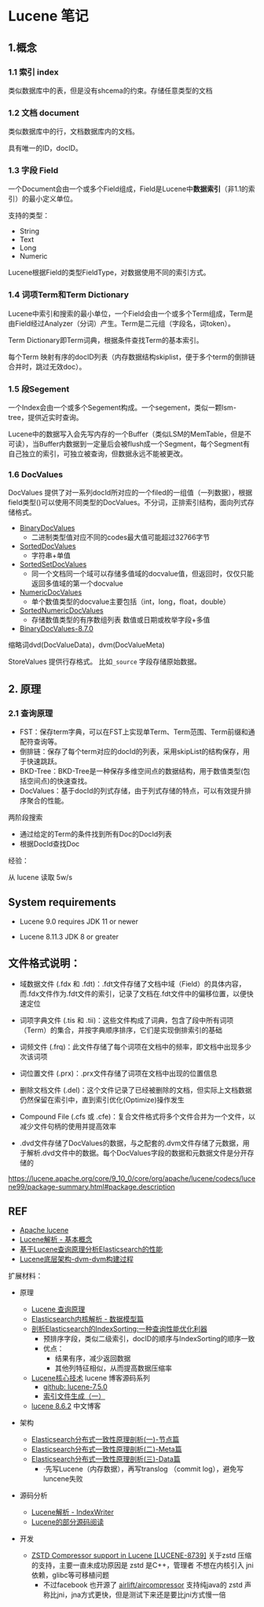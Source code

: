 # Lucene 笔记

## 1.概念

### 1.1 索引 index

类似数据库中的表，但是没有shcema的约束。存储任意类型的文档

### 1.2 文档 document

类似数据库中的行，文档数据库内的文档。

具有唯一的ID，docID。

### 1.3 字段 Field

一个Document会由一个或多个Field组成，Field是Lucene中**数据索引**（非1.1的索引）的最小定义单位。

支持的类型：

- String
- Text
- Long
- Numeric

Lucene根据Field的类型FieldType，对数据使用不同的索引方式。

### 1.4 词项Term和Term Dictionary

Lucene中索引和搜索的最小单位，一个Field会由一个或多个Term组成，Term是由Field经过Analyzer（分词）产生。Term是二元组（字段名，词token）。

Term Dictionary即Term词典，根据条件查找Term的基本索引。

每个Term 映射有序的docID列表（内存数据结构skiplist，便于多个term的倒排链合并时，跳过无效doc）。

### 1.5 段Segement

一个Index会由一个或多个Segement构成。一个segement，类似一颗lsm-tree，提供近实时查询。

Lucene中的数据写入会先写内存的一个Buffer（类似LSM的MemTable，但是不可读），当Buffer内数据到一定量后会被flush成一个Segment，每个Segment有自己独立的索引，可独立被查询，但数据永远不能被更改。

### 1.6 DocValues

DocValues 提供了对一系列docId所对应的一个filed的一组值（一列数据），根据field类型()可以使用不同类型的DocValues。不分词，正排索引结构，面向列式存储格式。

- [BinaryDocValues](https://www.amazingkoala.com.cn/Lucene/DocValues/2019/0412/49.html) 
  - 二进制类型值对应不同的codes最大值可能超过32766字节
- [SortedDocValues](https://www.amazingkoala.com.cn/Lucene/DocValues/2019/0219/34.html)
  - 字符串+单值
- [SortedSetDocValues](https://www.amazingkoala.com.cn/Lucene/DocValues/2019/0412/48.html)
  - 同一个文档同一个域可以存储多值域的docvalue值，但返回时，仅仅只能返回多值域的第一个docvalue
- [NumericDocValues](https://www.amazingkoala.com.cn/Lucene/DocValues/2019/0409/46.html)
  - 单个数值类型的docvalue主要包括（int，long，float，double）
- [SortedNumericDocValues](https://www.amazingkoala.com.cn/Lucene/DocValues/2019/0410/47.html)
  - 存储数值类型的有序数组列表   数值或日期或枚举字段+多值
- [BinaryDocValues-8.7.0](https://www.amazingkoala.com.cn/Lucene/DocValues/2020/1121/179.html)

缩略词dvd(DocValueData)，dvm(DocValueMeta)

StoreValues 提供行存格式。 比如`_source` 字段存储原始数据。

## 2. 原理

### 2.1 查询原理

- FST：保存term字典，可以在FST上实现单Term、Term范围、Term前缀和通配符查询等。
- 倒排链：保存了每个term对应的docId的列表，采用skipList的结构保存，用于快速跳跃。
- BKD-Tree：BKD-Tree是一种保存多维空间点的数据结构，用于数值类型(包括空间点)的快速查找。
- DocValues：基于docId的列式存储，由于列式存储的特点，可以有效提升排序聚合的性能。

两阶段搜索

- 通过给定的Term的条件找到所有Doc的DocId列表
- 根据DocId查找Doc


经验：

从 lucene 读取 5w/s


## System requirements 
- Lucene 9.0 requires JDK 11 or newer

- Lucene 8.11.3  JDK 8 or greater

## 文件格式说明：

- 域数据文件 (.fdx 和 .fdt)：.fdt文件存储了文档中域（Field）的具体内容，而.fdx文件作为.fdt文件的索引，记录了文档在.fdt文件中的偏移位置，以便快速定位
- 词项字典文件 (.tis 和 .tii)：这些文件构成了词典，包含了段中所有词项（Term）的集合，并按字典顺序排序，它们是实现倒排索引的基础
- 词频文件 (.frq)：此文件存储了每个词项在文档中的频率，即文档中出现多少次该词项
- 词位置文件 (.prx)：.prx文件存储了词项在文档中出现的位置信息

- 删除文档文件 (.del)：这个文件记录了已经被删除的文档，但实际上文档数据仍然保留在索引中，直到索引优化(Optimize)操作发生

- Compound File (.cfs 或 .cfe)：复合文件格式将多个文件合并为一个文件，以减少文件句柄的使用并提高效率

- .dvd文件存储了DocValues的数据，与之配套的.dvm文件存储了元数据，用于解析.dvd文件中的数据。每个DocValues字段的数据和元数据文件是分开存储的

https://lucene.apache.org/core/9_10_0/core/org/apache/lucene/codecs/lucene99/package-summary.html#package.description


## REF

- [Apache lucene](https://lucene.apache.org/)
- [Lucene解析 - 基本概念](https://zhuanlan.zhihu.com/p/35469104)
- [基于Lucene查询原理分析Elasticsearch的性能](https://zhuanlan.zhihu.com/p/47951652)
- [Lucene底层架构-dvm-dvm构建过程](https://kkewwei.github.io/elasticsearch_learning/2019/11/15/Lucene%E5%BA%95%E5%B1%82%E6%9E%B6%E6%9E%84-dvm-dvm%E6%9E%84%E5%BB%BA%E8%BF%87%E7%A8%8B/)

扩展材料：

- 原理
  - [Lucene 查询原理](https://zhuanlan.zhihu.com/p/35814539)
  - [Elasticsearch内核解析 - 数据模型篇](https://zhuanlan.zhihu.com/p/34680841)
  - [剖析Elasticsearch的IndexSorting:一种查询性能优化利器](https://zhuanlan.zhihu.com/p/49206974)
    - 预排序字段，类似二级索引，docID的顺序与IndexSorting的顺序一致
    - 优点：
      - 结果有序，减少返回数据
      - 其他列特征相似，从而提高数据压缩率
  - [Lucene核心技术](https://www.amazingkoala.com.cn/Lucene/2019/1205/115.html) lucene 博客源码系列
    - [github: lucene-7.5.0](https://github.com/LuXugang/Lucene-7.5.0)
    - [索引文件生成（一）](https://www.amazingkoala.com.cn/Lucene/Index/2019/1226/121.html)
  - [lucene 8.6.2](https://kkewwei.github.io/elasticsearch_learning/categories/Lucene/) 中文博客
- 架构
  - [Elasticsearch分布式一致性原理剖析(一)-节点篇](https://zhuanlan.zhihu.com/p/34858035)
  - [Elasticsearch分布式一致性原理剖析(二)-Meta篇](https://zhuanlan.zhihu.com/p/35283785)
  - [Elasticsearch分布式一致性原理剖析(三)-Data篇](https://zhuanlan.zhihu.com/p/35285514)
    - ·先写Lucene（内存数据），再写translog  （commit log），避免写luncene失败
- 源码分析
  - [Lucene解析 - IndexWriter](https://zhuanlan.zhihu.com/p/35795070)
  - [Lucene的部分源码阅读](https://zhuanlan.zhihu.com/p/367391355)


- 开发
  - [ZSTD Compressor support in Lucene [LUCENE-8739]](https://github.com/apache/lucene/issues/9784) 关于zstd 压缩的支持，主要一直未成功原因是 zstd 是C++，管理者 不想在内核引入 jni 依赖，glibc等可移植问题
    - 不过facebook 也开源了 [airlift/aircompressor](https://github.com/airlift/aircompressor) 支持纯java的 zstd 声称比jni，jna方式更快，但是测试下来还是要比jni方式慢一倍

